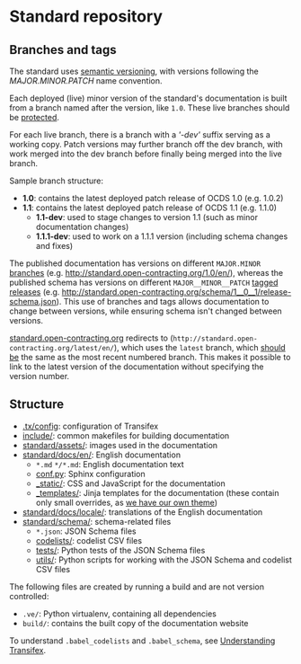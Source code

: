 # Standard repository

## Branches and tags

The standard uses [semantic versioning](http://semver.org/), with versions following the _MAJOR.MINOR.PATCH_ name convention.

Each deployed (live) minor version of the standard's documentation is built from a branch named after the version, like `1.0`. These live branches should be [protected](https://help.github.com/articles/about-protected-branches/).

For each live branch, there is a branch with a _'-dev'_ suffix serving as a working copy. Patch versions may further branch off the dev branch, with work merged into the dev branch before finally being merged into the live branch.

Sample branch structure:

* **1.0**: contains the latest deployed patch release of OCDS 1.0 (e.g. 1.0.2)
* **1.1**: contains the latest deployed patch release of OCDS 1.1 (e.g. 1.1.0)
  * **1.1-dev**: used to stage changes to version 1.1 (such as minor documentation changes)
  * **1.1.1-dev**: used to work on a 1.1.1 version (including schema changes and fixes)

The published documentation has versions on different `MAJOR.MINOR` [branches](https://github.com/open-contracting/standard/branches/all) (e.g. <http://standard.open-contracting.org/1.0/en/>), whereas the published schema has versions on different `MAJOR__MINOR__PATCH` [tagged releases](https://github.com/open-contracting/standard/releases) (e.g. <http://standard.open-contracting.org/schema/1__0__1/release-schema.json>). This use of branches and tags allows documentation to change between versions, while ensuring schema isn't changed between versions.

[standard.open-contracting.org](http://standard.open-contracting.org/) redirects to (`http://standard.open-contracting.org/latest/en/`), which uses the `latest` branch, which [should be](deployment) the same as the most recent numbered branch. This makes it possible to link to the latest version of the documentation without specifying the version number.

## Structure

* [.tx/config](https://github.com/open-contracting/standard/blob/HEAD/.tx/config): configuration of Transifex
* [include/](https://github.com/open-contracting/standard/tree/HEAD/include): common makefiles for building documentation
* [standard/assets/](https://github.com/open-contracting/standard/tree/HEAD/standard/assets): images used in the documentation
* [standard/docs/en/](https://github.com/open-contracting/standard/tree/HEAD/standard/docs/en): English documentation
  * `*.md` `*/*.md`: English documentation text
  * [conf.py](https://github.com/open-contracting/standard/blob/HEAD/standard/docs/en/conf.py): Sphinx configuration
  * [\_static/](https://github.com/open-contracting/standard/tree/HEAD/standard/docs/en/_static): CSS and JavaScript for the documentation
  * [\_templates/](https://github.com/open-contracting/standard/tree/HEAD/standard/docs/en/_templates): Jinja templates for the documentation (these contain only small overrides, as [we have our own theme](https://github.com/open-contracting/standard_theme))
* [standard/docs/locale/](https://github.com/open-contracting/standard/tree/HEAD/standard/docs/locale): translations of the English documentation
* [standard/schema/](https://github.com/open-contracting/standard/tree/HEAD/standard/schema): schema-related files
  * `*.json`: JSON Schema files
  * [codelists/](https://github.com/open-contracting/standard/tree/HEAD/standard/schema/codelists): codelist CSV files
  * [tests/](https://github.com/open-contracting/standard/tree/HEAD/standard/schema/tests): Python tests of the JSON Schema files
  * [utils/](https://github.com/open-contracting/standard/tree/HEAD/standard/schema/utils): Python scripts for working with the JSON Schema and codelist CSV files

The following files are created by running a build and are not version controlled:

* `.ve/`: Python virtualenv, containing all dependencies
* `build/`: contains the built copy of the documentation website

To understand `.babel_codelists` and `.babel_schema`, see [Understanding Transifex](../../translation/understanding_transifex).
